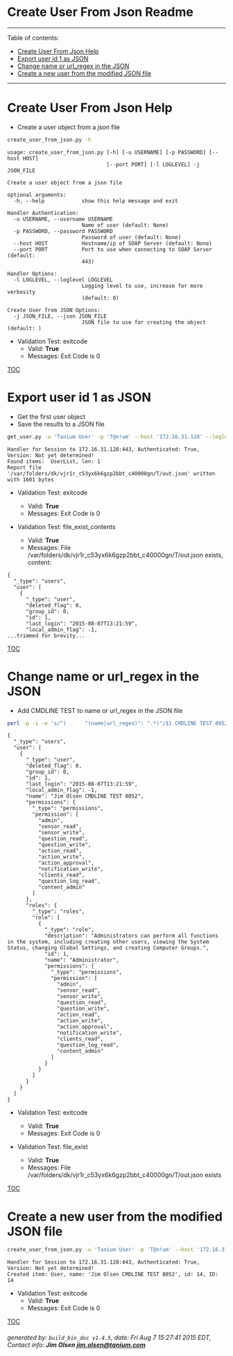 Create User From Json Readme
===========================

---------------------------
<a name='toc'>Table of contents:</a>

  * [Create User From Json Help](#user-content-create-user-from-json-help)
  * [Export user id 1 as JSON](#user-content-export-user-id-1-as-json)
  * [Change name or url_regex in the JSON](#user-content-change-name-or-url_regex-in-the-json)
  * [Create a new user from the modified JSON file](#user-content-create-a-new-user-from-the-modified-json-file)

---------------------------

# Create User From Json Help

  * Create a user object from a json file

```bash
create_user_from_json.py -h
```

```
usage: create_user_from_json.py [-h] [-u USERNAME] [-p PASSWORD] [--host HOST]
                                [--port PORT] [-l LOGLEVEL] -j JSON_FILE

Create a user object from a json file

optional arguments:
  -h, --help            show this help message and exit

Handler Authentication:
  -u USERNAME, --username USERNAME
                        Name of user (default: None)
  -p PASSWORD, --password PASSWORD
                        Password of user (default: None)
  --host HOST           Hostname/ip of SOAP Server (default: None)
  --port PORT           Port to use when connecting to SOAP Server (default:
                        443)

Handler Options:
  -l LOGLEVEL, --loglevel LOGLEVEL
                        Logging level to use, increase for more verbosity
                        (default: 0)

Create User from JSON Options:
  -j JSON_FILE, --json JSON_FILE
                        JSON file to use for creating the object (default: )
```

  * Validation Test: exitcode
    * Valid: **True**
    * Messages: Exit Code is 0



[TOC](#user-content-toc)


# Export user id 1 as JSON

  * Get the first user object
  * Save the results to a JSON file

```bash
get_user.py -u 'Tanium User' -p 'T@n!um' --host '172.16.31.128' --loglevel 1 --id 1 --file "/var/folders/dk/vjr1r_c53yx6k6gzp2bbt_c40000gn/T/out.json" json
```

```
Handler for Session to 172.16.31.128:443, Authenticated: True, Version: Not yet determined!
Found items:  UserList, len: 1
Report file '/var/folders/dk/vjr1r_c53yx6k6gzp2bbt_c40000gn/T/out.json' written with 1601 bytes
```

  * Validation Test: exitcode
    * Valid: **True**
    * Messages: Exit Code is 0

  * Validation Test: file_exist_contents
    * Valid: **True**
    * Messages: File /var/folders/dk/vjr1r_c53yx6k6gzp2bbt_c40000gn/T/out.json exists, content:

```
{
  "_type": "users", 
  "user": [
    {
      "_type": "user", 
      "deleted_flag": 0, 
      "group_id": 0, 
      "id": 1, 
      "last_login": "2015-08-07T13:21:59", 
      "local_admin_flag": -1, 
...trimmed for brevity...
```



[TOC](#user-content-toc)


# Change name or url_regex in the JSON

  * Add CMDLINE TEST to name or url_regex in the JSON file

```bash
perl -p -i -e 's/^(      "(name|url_regex)": ".*)"/$1 CMDLINE TEST 8052"/gm' /var/folders/dk/vjr1r_c53yx6k6gzp2bbt_c40000gn/T/out.json && cat /var/folders/dk/vjr1r_c53yx6k6gzp2bbt_c40000gn/T/out.json
```

```
{
  "_type": "users", 
  "user": [
    {
      "_type": "user", 
      "deleted_flag": 0, 
      "group_id": 0, 
      "id": 1, 
      "last_login": "2015-08-07T13:21:59", 
      "local_admin_flag": -1, 
      "name": "Jim Olsen CMDLINE TEST 8052", 
      "permissions": {
        "_type": "permissions", 
        "permission": [
          "admin", 
          "sensor_read", 
          "sensor_write", 
          "question_read", 
          "question_write", 
          "action_read", 
          "action_write", 
          "action_approval", 
          "notification_write", 
          "clients_read", 
          "question_log_read", 
          "content_admin"
        ]
      }, 
      "roles": {
        "_type": "roles", 
        "role": [
          {
            "_type": "role", 
            "description": "Administrators can perform all functions in the system, including creating other users, viewing the System Status, changing Global Settings, and creating Computer Groups.", 
            "id": 1, 
            "name": "Administrator", 
            "permissions": {
              "_type": "permissions", 
              "permission": [
                "admin", 
                "sensor_read", 
                "sensor_write", 
                "question_read", 
                "question_write", 
                "action_read", 
                "action_write", 
                "action_approval", 
                "notification_write", 
                "clients_read", 
                "question_log_read", 
                "content_admin"
              ]
            }
          }
        ]
      }
    }
  ]
}
```

  * Validation Test: exitcode
    * Valid: **True**
    * Messages: Exit Code is 0

  * Validation Test: file_exist
    * Valid: **True**
    * Messages: File /var/folders/dk/vjr1r_c53yx6k6gzp2bbt_c40000gn/T/out.json exists



[TOC](#user-content-toc)


# Create a new user from the modified JSON file

```bash
create_user_from_json.py -u 'Tanium User' -p 'T@n!um' --host '172.16.31.128' --loglevel 1 -j "/var/folders/dk/vjr1r_c53yx6k6gzp2bbt_c40000gn/T/out.json"
```

```
Handler for Session to 172.16.31.128:443, Authenticated: True, Version: Not yet determined!
Created item: User, name: 'Jim Olsen CMDLINE TEST 8052', id: 14, ID: 14
```

  * Validation Test: exitcode
    * Valid: **True**
    * Messages: Exit Code is 0



[TOC](#user-content-toc)


###### generated by: `build_bin_doc v1.4.5`, date: Fri Aug  7 15:27:41 2015 EDT, Contact info: **Jim Olsen <jim.olsen@tanium.com>**